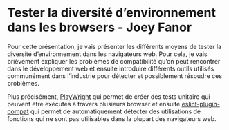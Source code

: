 # Tester la diversité d’environnement dans les browsers - Joey Fanor

Pour cette présentation, je vais présenter les différents moyens de tester la diversité d’environnement dans les navigateurs web. Pour cela, je vais brièvement expliquer les problèmes de compatibilité qu’on peut rencontrer dans le développement web et ensuite 
introduire différents outils utilisés communément dans l’industrie pour détecter et possiblement résoudre ces problèmes.

Plus précisément, [PlayWright](https://playwright.dev/) qui permet de créer des tests unitaire qui peuvent être exécutés à travers plusieurs browser et ensuite [eslint-plugin-compat](https://www.npmjs.com/package/eslint-plugin-compat) qui permet de automatiquement détecter des utilisations de fonctions qui ne sont pas utilisables dans la plupart des navigateurs web.
